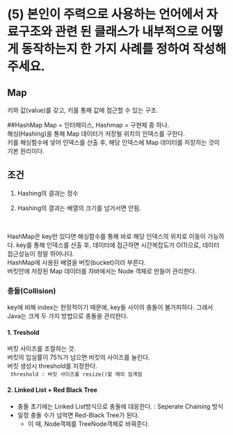# (5) 본인이 주력으로 사용하는 언어에서 자료구조와 관련 된 클래스가 내부적으로 어떻게 동작하는지 한 가지 사례를 정하여 작성해주세요.

## Map
키와 값(value)를 갖고, 키를 통해 값에 접근할 수 있는 구조.

##HashMap
Map = 인터페이스, Hashmap = 구현체 중 하나.
<br>
해싱(Hashing)을 통해 Map 데이터가 저장될 위치의 인덱스를 구한다.
<br>
키를 해싱함수에 넣어 인덱스를 산출 후, 해당 인덱스에 Map 데이터를 저장하는 것이 기본 원리이다.

## 조건
1. Hashing의 결과는 정수
2. Hashing의 결과는 배열의 크기를 넘거서면 안됨.

   <br>
HashMap은 key만 있다면 해싱함수를 통해 바로 해당 인덱스의 위치로 이동이 가능하다.
key를 통해 인덱스를 산출 후, 데이터에 접근하면 시간복잡도가 O(1)으로, 데이터 접근성능이 정말 뛰어나다.
<br> HashMap에 사용된 배열을 버킷(bucket)이라 부른다.
<br> 버킷안에 저장된 Map 데이터를 자바에서는 Node 객체로 만들어 관리한다.
<br>

### 충돌(Collision)
key에 비해 index는 한정적이기 때문에, key들 사이의 충돌이 불가피하다.
그래서 Java는 크게 두 가지 방법으로 충돌을 관리한다.
#### 1. Treshold
버킷 사이즈를 조절하는 것.<br>
버킷의 입실률이 75%가 넘으면 버킷의 사이즈를 늘린다.<br>
버킷 생성시 threshold를 지정한다. <br>
``` threshold : 버킷 사이즈를 resize()할 때의 임계점```
#### 2. Linked List + Red Black Tree
- 충돌 초기에는 Linked List방식으로 충돌에 대응한다. : Seperate Chaining 방식
- 일정 충돌 수가 넘억면 Red-Black Tree가 된다.
    - 이 때, Node객체를 TreeNode객체로 바꿔준다.
